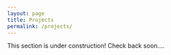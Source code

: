 ```yaml
---
layout: page
title: Projects
permalink: /projects/
---
```


This section is under construction! Check back soon....